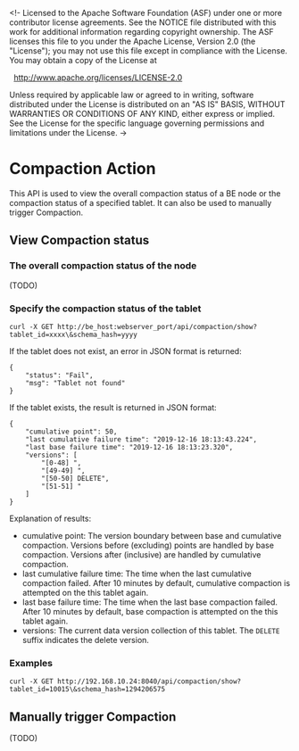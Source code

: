 <!-
Licensed to the Apache Software Foundation (ASF) under one
or more contributor license agreements. See the NOTICE file
distributed with this work for additional information
regarding copyright ownership. The ASF licenses this file
to you under the Apache License, Version 2.0 (the
"License"); you may not use this file except in compliance
with the License. You may obtain a copy of the License at

  http://www.apache.org/licenses/LICENSE-2.0

Unless required by applicable law or agreed to in writing,
software distributed under the License is distributed on an
"AS IS" BASIS, WITHOUT WARRANTIES OR CONDITIONS OF ANY
KIND, either express or implied. See the License for the
specific language governing permissions and limitations
under the License.
->

# Compaction Action

This API is used to view the overall compaction status of a BE node or the compaction status of a specified tablet. It can also be used to manually trigger Compaction.

## View Compaction status

### The overall compaction status of the node

(TODO)

### Specify the compaction status of the tablet

```
curl -X GET http://be_host:webserver_port/api/compaction/show?tablet_id=xxxx\&schema_hash=yyyy
```

If the tablet does not exist, an error in JSON format is returned:

```
{
    "status": "Fail",
    "msg": "Tablet not found"
}
```

If the tablet exists, the result is returned in JSON format:

```
{
    "cumulative point": 50,
    "last cumulative failure time": "2019-12-16 18:13:43.224",
    "last base failure time": "2019-12-16 18:13:23.320",
    "versions": [
        "[0-48] ",
        "[49-49] ",
        "[50-50] DELETE",
        "[51-51] "
    ]
}
```

Explanation of results:

* cumulative point: The version boundary between base and cumulative compaction. Versions before (excluding) points are handled by base compaction. Versions after (inclusive) are handled by cumulative compaction.
* last cumulative failure time: The time when the last cumulative compaction failed. After 10 minutes by default, cumulative compaction is attempted on the this tablet again.
* last base failure time: The time when the last base compaction failed. After 10 minutes by default, base compaction is attempted on the this tablet again.
* versions: The current data version collection of this tablet. The `DELETE` suffix indicates the delete version.

### Examples

```
curl -X GET http://192.168.10.24:8040/api/compaction/show?tablet_id=10015\&schema_hash=1294206575
```

## Manually trigger Compaction

(TODO)